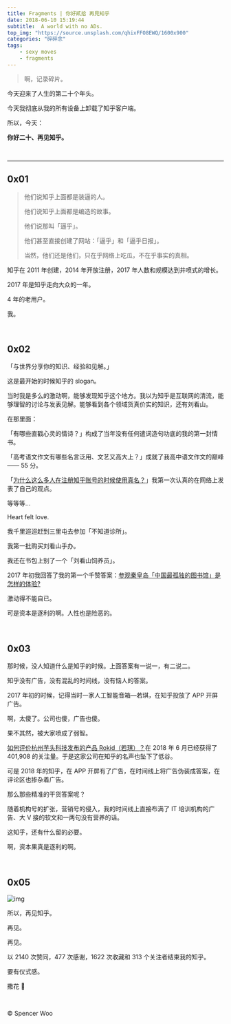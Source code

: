 ```yaml
---
title: Fragments | 你好貳拾 再見知乎
date: 2018-06-10 15:19:44
subtitle:  A world with no ADs.
top_img: "https://source.unsplash.com/qhixFFO8EWQ/1600x900"
categories: "碎碎念"
tags:
	- sexy moves
	- fragments
---
```


> 啊，记录碎片。

今天迎来了人生的第二十个年头。

今天我彻底从我的所有设备上卸载了知乎客户端。

所以，今天：

**你好二十、再见知乎。**

<br>

---

## 0x01

> 他们说知乎上面都是装逼的人。
>
> 他们说知乎上面都是编造的故事。
>
> 他们说那叫「逼乎」。
>
> 他们甚至直接创建了网站：「逼乎」和「逼乎日报」。
>
> 当然，他们还是他们，只在乎网络上吃瓜，不在乎事实的真相。

知乎在 2011 年创建，2014 年开放注册，2017 年人数和规模达到井喷式的增长。

2017 年是知乎走向大众的一年。

4 年的老用户。

我。

<br>

## 0x02

「与世界分享你的知识、经验和见解。」

这是最开始的时候知乎的 slogan。

当时我是多么的激动啊，能够发现知乎这个地方。我以为知乎是互联网的清流，能够理智的讨论与发表见解。能够看到各个领域货真价实的知识，还有刘看山。

在那里面：

「有哪些直戳心灵的情诗？」构成了当年没有任何遣词造句功底的我的第一封情书。

「高考语文作文有哪些名言泛用、文艺又高大上？」成就了我高中语文作文的巅峰—— 55 分。

「[为什么这么多人在注册知乎账号的时候使用真名？](https://www.zhihu.com/question/30861092/answer/51157654)」我第一次认真的在网络上发表了自己的观点。

等等等...

Heart felt love. 

我千里迢迢赶到三里屯去参加「不知道诊所」。

我第一批购买刘看山手办。

我还在书包上别了一个「刘看山饲养员」。

2017 年初我回答了我的第一个千赞答案：[参观秦皇岛「中国最孤独的图书馆」是怎样的体验?](https://www.zhihu.com/question/30302242/answer/149936799) 

激动得不能自已。

可是资本是逐利的啊。人性也是险恶的。

<br>

## 0x03

那时候，没人知道什么是知乎的时候。上面答案有一说一，有二说二。

知乎没有广告，没有混乱的时间线，没有恼人的答案。

2017 年初的时候，记得当时一家人工智能音箱—若琪，在知乎投放了 APP 开屏广告。

啊，太傻了。公司也傻，广告也傻。

果不其然，被大家喷成了弱智。

[如何评价杭州芋头科技发布的产品 Rokid（若琪）？](https://www.zhihu.com/question/38224743)在 2018 年 6 月已经获得了 401,908 的关注量。于是这家公司在知乎的名声也坠下了低谷。

可是 2018 年的知乎，在 APP 开屏有了广告，在时间线上将广告伪装成答案，在评论区也掺杂着广告。

那么那些精准的干货答案呢？

随着机构号的扩张，营销号的侵入，我的时间线上直接布满了 IT 培训机构的广告、大 V 接的软文和一两句没有营养的话。

这知乎，还有什么留的必要。

啊，资本果真是逐利的啊。

<br>

## 0x05

![img](https://i.loli.net/2018/06/10/5b1cda2d9cb3a.png)

所以，再见知乎。

再见。

再见。

以 2140 次赞同，477 次感谢，1622 次收藏和 313 个关注者结束我的知乎。

要有仪式感。

撒花 :bouquet:

<br>

© Spencer Woo

